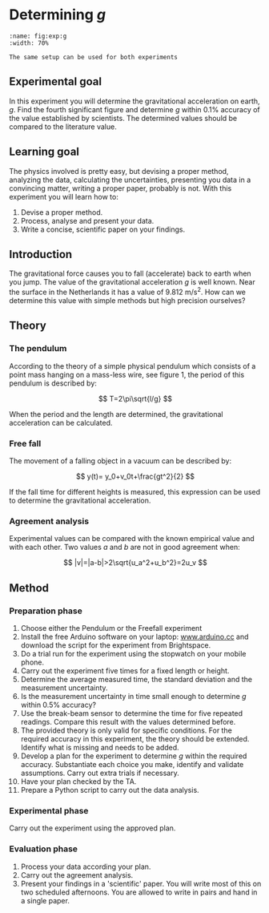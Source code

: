 # Determining *g*

```{figure} figures/setup_exp_1_white.png
:name: fig:exp:g
:width: 70%

The same setup can be used for both experiments
```

## Experimental goal
In this experiment you will determine the gravitational acceleration on earth, $g$. Find the fourth significant figure and determine $g$ within 0.1\% accuracy of the value established by scientists. The determined values should be compared to the literature value.

## Learning goal
The physics involved is pretty easy, but devising a proper method, analyzing the data, calculating the uncertainties, presenting you data in a convincing matter, writing a proper paper, probably is not. With this experiment you will learn how to: 
1. Devise a proper method.
2. Process, analyse and present your data.
3. Write a concise, scientific paper on your findings.

## Introduction
The gravitational force causes you to fall (accelerate) back to earth when you jump. The value of the gravitational acceleration $g$ is well known. Near the surface in the Netherlands it has a value of 9.812 m/s$^2$. How can we determine this value with simple methods but high precision ourselves?

## Theory
### The pendulum
According to the theory of a simple physical pendulum which consists of a point mass hanging on a mass-less wire, see figure 1, the period of this pendulum is described by:

$$
T=2\pi\sqrt{l/g}
$$

When the period and the length are determined, the gravitational acceleration can be calculated.

### Free fall
The movement of a falling object in a vacuum can be described by:

$$
y(t)= y_0+v_0t+\frac{gt^2}{2}
$$

If the fall time for different heights is measured, this expression can be used to determine the gravitational acceleration.

### Agreement analysis
Experimental values can be compared with the known empirical value and with each other. Two values $a$ and $b$ are not in good agreement when: 

$$
|v|=|a-b|>2\sqrt{u_a^2+u_b^2}=2u_v
$$

## Method
### Preparation phase
1. Choose either the Pendulum or the Freefall experiment
2. Install the free Arduino software on your laptop: www.arduino.cc and download the script for the experiment from Brightspace.
3. Do a trial run for the experiment using the stopwatch on your mobile phone. 
4. Carry out the experiment five times for a fixed length or height.
5. Determine the average measured time, the standard deviation and the measurement uncertainty.
6. 	Is the measurement uncertainty in time small enough to determine $g$ within 0.5\% accuracy?
7. Use the break-beam sensor to determine the time for five repeated readings. Compare this result with the values determined before.
8. The provided theory is only valid for specific conditions. For the required accuracy in this experiment, the theory should be extended. Identify what is missing and needs to be added.
9. Develop a plan for the experiment to determine $g$ within the required accuracy. Substantiate each choice you make, identify and validate assumptions. Carry out extra trials if necessary.
10. Have your plan checked by the TA.
11. Prepare a Python script to carry out the data analysis.

### Experimental phase
Carry out the experiment using the approved plan.

### Evaluation phase
1. Process your data according your plan.
2. Carry out the agreement analysis.
3. Present your findings in a 'scientific' paper. You will write most of this on two scheduled afternoons. You are allowed to write in pairs and hand in a single paper.
